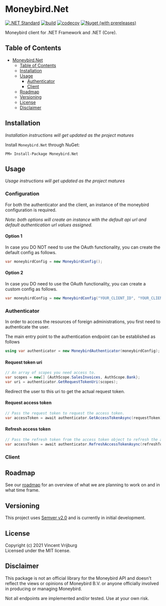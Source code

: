 # Moneybird.Net

[![.NET Standard](https://img.shields.io/badge/.NET%20Standard-2.0-purple)](https://docs.microsoft.com/en-us/dotnet/standard/net-standard)
[![build](https://github.com/VincentVrijburg/moneybird-dotnet/actions/workflows/build.yml/badge.svg)](https://github.com/VincentVrijburg/moneybird-dotnet/actions/workflows/build.yml)
[![codecov](https://codecov.io/gh/VincentVrijburg/moneybird-dotnet/branch/develop/graph/badge.svg?token=3ESKQK1JUZ)](https://codecov.io/gh/VincentVrijburg/moneybird-dotnet)
[![Nuget (with prereleases)](https://img.shields.io/nuget/vpre/Moneybird.Net)](https://www.nuget.org/packages/Moneybird.Net/)

Moneybird client for .NET Framework and .NET (Core).

## Table of Contents
<!-- TOC -->

- [Moneybird.Net](#moneybirdnet)
  - [Table of Contents](#table-of-contents)
  - [Installation](#installation)
  - [Usage](#usage)
    - [Authenticator](#authenticator)
    - [Client](#client)
  - [Roadmap](#roadmap)
  - [Versioning](#versioning)
  - [License](#license)
  - [Disclaimer](#disclaimer)

<!-- /TOC -->

## Installation
*Installation instructions will get updated as the project matures*

Install `Moneybird.Net` through NuGet:
```
PM> Install-Package Moneybird.Net
```

## Usage
*Usage instructions will get updated as the project matures*

### Configuration
For both the authenticator and the client, an instance of the moneybird configuration is required.

*Note: both options will create an instance with the default api url and default authentication url values assigned.*

#### Option 1
In case you DO NOT need to use the OAuth functionality, you can create the default config as follows.

```csharp
var moneybirdConfig = new MoneybirdConfig();
```

#### Option 2
In case you DO need to use the OAuth functionality, you can create a custom config as follows.

```csharp
var moneybirdConfig = new MoneybirdConfig("YOUR_CLIENT_ID", "YOUR_CLIENT_SECRET", "YOUR_REDIRECT_URI");
```

### Authenticator
In order to access the resources of foreign administrations, you first need to authenticate the user.

The main entry point to the authentication endpoint can be established as follows
```csharp
using var authenticator = new MoneybirdAuthenticator(moneybirdConfig);
```

#### Request token uri
```csharp
// An array of scopes you need access to.
var scopes = new[] {AuthScope.SalesInvoices, AuthScope.Bank};
var uri = authenticator.GetRequestTokenUri(scopes);
```

Redirect the user to this uri to get the actual request token.

#### Request access token
```csharp
// Pass the request token to request the access token.
var accessToken = await authenticator.GetAccessTokenAsync(requestToken);
```

#### Refresh access token
```csharp
// Pass the refresh token from the access token object to refresh the access token.
var accessToken = await authenticator.RefreshAccessTokenAsync(refreshToken);
```

### Client

## Roadmap
See our [roadmap](ROADMAP.md) for an overview of what we are planning to work on and in what time frame.

## Versioning
This project uses [Semver v2.0](https://semver.org/spec/v2.0.0.html) and is currently in initial development.

## License
Copyright (c) 2021 Vincent Vrijburg  
Licensed under the MIT license.

## Disclaimer

This package is not an official library for the Moneybird API and doesn't reflect the views or opinions of Moneybird B.V. or anyone officially involved in producing or managing Moneybird.

Not all endpoints are implemented and/or tested. Use at your own risk.
